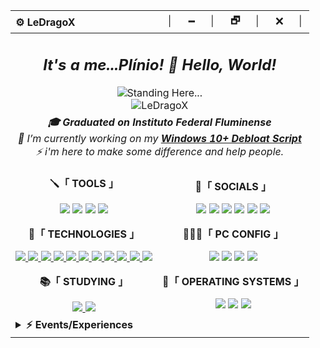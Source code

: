 <div>
  <table>
    <thead>
      <tr>
        <th align="left">⚙️ LeDragoX</th>
        <th align="right">│⠀⠀🗕⠀⠀│⠀⠀🗗⠀⠀│⠀⠀🗙⠀⠀│</th>
      </tr>
    </thead>
    <tbody>
      <tr>
        <td colspan="2" align="center">
          <h2 align="center"><i>It's a me...Plínio! 👋 Hello, World!</i></h2>
          <img src="./media/script-meme-24fps.gif" alt="Standing Here..." title="Standing Here..." /><br>
          <img src="https://komarev.com/ghpvc/?username=LeDragoX&label=Profile_Views&color=blueviolet&style=flat" alt="LeDragoX" />
        </td>
      </tr>
      <tr>
        <td colspan="2" align="center">
          <b><i>🎓 Graduated on Instituto Federal Fluminense</i></b><br>
          <i>🔭 I’m currently working on my <a href="https://github.com/LeDragoX/Win-Debloat-Tools"><b>Windows 10+ Debloat Script</b></a></i><br>
          <i>⚡ i'm here to make some difference and help people.</i>
        </td>
      </tr>
      <tr>
        <td colspan="1" align="center">
          <p><b>🪛「 TOOLS 」</b></p>
            <a href="https://code.visualstudio.com/"><img src="https://img.shields.io/badge/IDE-VS_Code-0078D4?style=flat&logo=visual%20studio%20code&logoColor=white"></a>
            <a href="https://www.gimp.org/"><img src="https://img.shields.io/badge/Design-GIMP-657D8B?style=flat&logo=gimp&logoColor=FFFFFF"></a>
            <a href="https://www.figma.com"><img src="https://img.shields.io/badge/Web_Design-Figma-%23F24E1E.svg?style=flat&logo=figma&logoColor=white"></a>
            <a href="https://www.blackmagicdesign.com/br/products/davinciresolve"><img src="https://img.shields.io/badge/Video_Editing-DaVinci_Resolve-E64B3D?style=flat&logo=davinci-resolve&logoColor=white"></a>
          <br><p><b>🚀「 TECHNOLOGIES 」</b></p>
            <a href="#blank">
              <img src="https://img.shields.io/badge/PowerShell-5391FE?style=flat&logo=PowerShell&logoColor=white">
              <img src="https://img.shields.io/badge/Shell_Script-121011?style=flat&logo=linux&logoColor=white">
              <img src="https://img.shields.io/badge/HTML-E34F26?style=flat&logo=html5&logoColor=white">
              <img src="https://img.shields.io/badge/CSS-1572B6?style=flat&logo=css3&logoColor=white">
              <img src="https://img.shields.io/badge/JavaScript-F7DF1E?style=flat&logo=javascript&logoColor=black">
              <img src="https://img.shields.io/badge/TypeScript-007ACC?style=flat&logo=typescript&logoColor=white">
              <img src="https://img.shields.io/badge/Python-3776AB?style=flat&logo=python&logoColor=FFD343">
              <img src="https://img.shields.io/badge/Ruby-CC342D?style=flat&logo=ruby&logoColor=white">
              <img src="https://img.shields.io/badge/PostgreSQL-%23316192.svg?style=flat&logo=postgresql&logoColor=white">
              <img src="https://img.shields.io/badge/MySQL-%2300f.svg?style=flat&logo=mysql&logoColor=white">
              <img src="https://img.shields.io/badge/SQLite-%2307405e.svg?style=flat&logo=sqlite&logoColor=white">
            </a>
          <br><p><b>📚「 STUDYING 」</b></p>
            <a href="#blank">
              <img src="https://img.shields.io/badge/Rails-%23CC0000.svg?style=flat&logo=ruby-on-rails&logoColor=white">
              <img src="https://img.shields.io/badge/React-%2320232a.svg?style=flat&logo=react&logoColor=%2361DAFB">
            </a>
        </td>
        <td colspan="1" align="center">
          <p><b>👀「 SOCIALS 」</b></p>
          <a href="https://gitlab.com/LeDragoX"><img src="https://img.shields.io/badge/GitLab-330F63?style=flat&logo=gitlab&logoColor=white"></a>
          <a href="mailto:ledragox.contact@gmail.com"><img src="https://img.shields.io/badge/-Gmail-c14438?style=flat&logo=Gmail&logoColor=white"></a>
          <a href="https://www.linkedin.com/in/plinio-larrubia"><img src="https://img.shields.io/badge/LinkedIn-blue?style=flat&logo=Linkedin&logoColor=white"></a>
          <a href="https://myanimelist.net/profile/LeDragoX"><img src="https://img.shields.io/badge/MyAnimeList-2E51A2?style=flat&logo=myanimelist&logoColor=white"></a>
          <a href="https://steamcommunity.com/id/ledragox/"><img src="https://img.shields.io/badge/Steam-000000?style=flat&logo=steam&logoColor=white"></a>
          <a href="https://forum.xda-developers.com/m/ledragox.8006906/"><img src="https://img.shields.io/badge/XDA-Developers-F59812?style=flat&logo=xda-developers&logoColor=white"></a>
          <br><p><b>👨🏻‍💻「 PC CONFIG 」</b></p>
          <a href="https://amzn.to/3k4f5nh"><img src="https://img.shields.io/badge/ASUS-A320M\K-ED1C24?style=flat&logo=amd&logoColor=white"></a>
          <a href="https://amzn.to/3YVsGvM"><img src="https://img.shields.io/badge/AMD-Ryzen_5_5600-ED1C24?style=flat&logo=amd&logoColor=white"></a>
          <a href="https://amzn.to/3lI31J2"><img src="https://img.shields.io/badge/Corsair-16GB_RAM_@2666Mhz-993399?style=flat&logo=corsair&logoColor=white"></a>
          <a href="https://amzn.to/3YQGKXF"><img src="https://img.shields.io/badge/NVIDIA-RTX_4060_8GB-76B900?style=flat&logo=nvidia&logoColor=white"></a>
          <br><p><b>💾「 OPERATING SYSTEMS 」</b></p>
          <a href="https://www.microsoft.com/software-download/windows10"><img src="https://img.shields.io/badge/OS-Windows_10-0078D6?style=flat&logo=microsoft&logoColor=white"></a>
          <a href="https://www.linuxmint.com/"><img src="https://img.shields.io/badge/OS-Linux_Mint_\_Ubuntu_WSL-FFFFFF?style=flat&logo=linux-mint"></a>
          <a href="#blank"><img src="https://img.shields.io/badge/OS-Android_13_(Pixel_Extended)-3DDC84?style=flat&logo=android&logoColor="></a>
        </td>
      </tr>
      <tr>
        <td colspan="2">
          <details>
            <summary><b>⚡ Events/Experiences</b></summary>
            <table align="center">
              <thead align="center">
                <tr>
                  <th>Icon</th>
                  <th>Name</th>
                  <th>Company</th>
                  <th>Date</th>
                  <th>Learned</th>
                </tr>
              </thead>
              <tbody align="center">
                <tr>
                  <td>
                    <img src="https://github.com/TreinaDev.png" width="25px" style="vertical-align: middle;" />
                  </td>
                  <td><a href="https://treinadev.com.br/" target="_blank">TreinaDev 7</a></td>
                  <td>Campus Code</td>
                  <td>2021</td>
                  <td>
                    Git, Signing Keys,<br/>
                    Ruby v3, Rails v6,<br/>
                    TDD, Following Conventions,<br/>
                    Linting, Pair Programming,<br/>
                    Daily Meeting
                  </td>
                </tr>
              </tbody>
            </table>
          </details>
        </td>
      </tr>
    </tbody>
  </table>
</div>

<!--
**LeDragoX/LeDragoX** is a ✨ _special_ ✨ repository because its `README.md` (this file) appears on your GitHub profile.

Here are some ideas to get you started:

- 🔭 I’m currently working on ...
- 🌱 I’m currently learning ...
- 👯 I’m looking to collaborate on ...
- 🤔 I’m looking for help with ...
- 💬 Ask me about ...
- 📫 How to reach me: ...
- 😄 Pronouns: ...
- ⚡ Fun fact: ...
  -->
